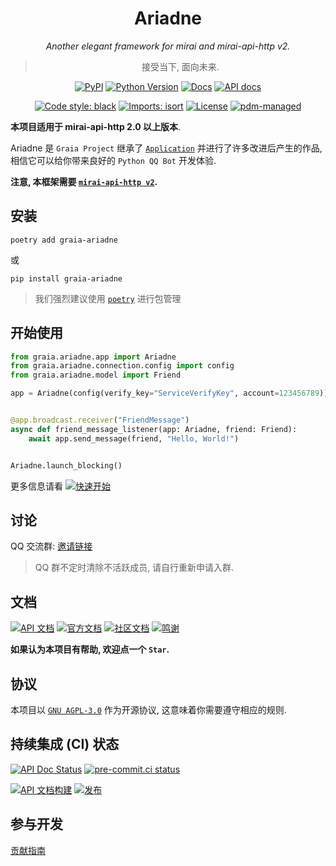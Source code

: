 <div align="center">

# Ariadne

_Another elegant framework for mirai and mirai-api-http v2._

> 接受当下, 面向未来.

[![PyPI](https://img.shields.io/pypi/v/graia-ariadne)](https://pypi.org/project/graia-ariadne)
[![Python Version](https://img.shields.io/pypi/pyversions/graia-ariadne)](https://pypi.org/project/graia-ariadne)
[![Docs](https://img.shields.io/badge/文档-here-blue)](https://graia.readthedocs.io/ariadne/)
[![API docs](https://img.shields.io/badge/API_文档-here-purple)](https://graia.readthedocs.io/projects/ariadne/)

[![Code style: black](https://img.shields.io/badge/code%20style-black-000000.svg)](https://github.com/psf/black)
[![Imports: isort](https://img.shields.io/badge/%20imports-isort-%231674b1?style=flat&labelColor=ef8336)](https://pycqa.github.io/isort/)
[![License](https://img.shields.io/github/license/GraiaProject/Ariadne)](https://github.com/GraiaProject/Ariadne/blob/master/LICENSE)
[![pdm-managed](https://img.shields.io/badge/pdm-managed-blueviolet)](https://pdm.fming.dev)

</div>

**本项目适用于 mirai-api-http 2.0 以上版本**.

Ariadne 是 `Graia Project` 继承了 [`Application`](https://github.com/GraiaProject/Application) 并进行了许多改进后产生的作品,
相信它可以给你带来良好的 `Python QQ Bot` 开发体验.

**注意, 本框架需要 [`mirai-api-http v2`](https://github.com/project-mirai/mirai-api-http).**

## 安装

`poetry add graia-ariadne`

或

`pip install graia-ariadne`

> 我们强烈建议使用 [`poetry`](https://python-poetry.org) 进行包管理

## 开始使用

```python
from graia.ariadne.app import Ariadne
from graia.ariadne.connection.config import config
from graia.ariadne.model import Friend

app = Ariadne(config(verify_key="ServiceVerifyKey", account=123456789))


@app.broadcast.receiver("FriendMessage")
async def friend_message_listener(app: Ariadne, friend: Friend):
    await app.send_message(friend, "Hello, World!")


Ariadne.launch_blocking()
```

更多信息请看
[![快速开始](https://img.shields.io/badge/文档-快速开始-blue)](https://graia.readthedocs.io/ariadne/quickstart/)

## 讨论

QQ 交流群: [邀请链接](https://jq.qq.com/?_wv=1027&k=VXp6plBD)

> QQ 群不定时清除不活跃成员, 请自行重新申请入群.

## 文档

[![API 文档](https://img.shields.io/badge/API_文档-here-purple)](https://graia.readthedocs.io/projects/ariadne/)
[![官方文档](https://img.shields.io/badge/官方文档-here-blue)](https://graia.readthedocs.io/ariadne/)
[![社区文档](https://img.shields.io/badge/社区文档-here-pink)](https://graiax.cn)
[![鸣谢](https://img.shields.io/badge/鸣谢-here-lightgreen)](https://graia.readthedocs.io/ariadne/appendix/credits)

**如果认为本项目有帮助, 欢迎点一个 `Star`.**

## 协议

本项目以 [`GNU AGPL-3.0`](https://choosealicense.com/licenses/agpl-3.0/) 作为开源协议, 这意味着你需要遵守相应的规则.

## 持续集成 (CI) 状态

[![API Doc Status](https://readthedocs.org/projects/graia-ariadne/badge/?version=latest)](https://graia.readthedocs.io/projects/ariadne/)
[![pre-commit.ci status](https://results.pre-commit.ci/badge/github/GraiaProject/Ariadne/master.svg)](https://results.pre-commit.ci/latest/github/GraiaProject/Ariadne/master)

[![API 文档构建](https://github.com/GraiaProject/Ariadne/actions/workflows/deploy-docs.yml/badge.svg)](https://github.com/GraiaProject/Ariadne/actions/workflows/deploy-docs.yml)
[![发布](https://github.com/GraiaProject/Ariadne/actions/workflows/release.yml/badge.svg)](https://github.com/GraiaProject/Ariadne/actions/workflows/release.yml)

## 参与开发

[贡献指南](./CONTRIBUTING.md)
